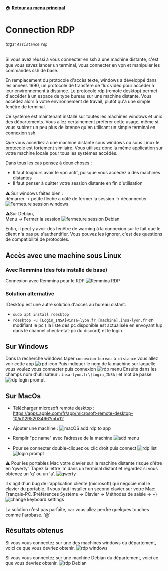 :house: [**Retour au menu principal**](/TChelp)

# Connection RDP

###### tags: `Assistance` `rdp`

Si vous avez réussi à vous connecter en ssh à une machine distante, c'est que vous savez lancer un terminal, vous connecter en vpn et manipuler les commandes ssh de base.

En remplacement du protocole d'accès texte, windows a développé dans les années 1990, un protocole de transfère de flux vidéo pour accéder à leur environnement à distance. Le protocole rdp (remote desktop) permet d'accéder à un espace de type bureau sur une machine distante. Vous accédez alors à votre environnement de travail, plutôt qu'à une simple fenêtre de terminal.

Ce système est maintenant installé sur toutes les machines windows et unix des départements. Vous allez certainement préférer cette usage, même si vous subirez un peu plus de latence qu'en utilisant un simple terminal en connexion ssh.

Que vous accédiez à une machine distante sous windows ou sous Linux le protocole est fortement similaire. Vous utilisez donc la même application sur votre machine locale pour tous les systèmes accédés.

Dans tous les cas pensez à deux choses :

- Il faut toujours avoir le vpn actif, puisque vous accédez à des machines distantes
- Il faut penser à quitter votre session distante en fin d'utilisation  

:warning: Sur windows faites bien :  
démarrer -> petite flèche a côté de fermer la session -> déconnecter
![Fermeture session windows](https://i.imgur.com/t47Nlkq.png)  

:warning:Sur Debian,  
Menu -> Fermer la session
![fermeture session Debian](https://i.imgur.com/Op39150.png)

Enfin, il peut y avoir des fenêtre de warning à la connexion sur le fait que le client n'a pas pu s'authentifier. Vous pouvez les ignorer, c'est des questions de compatibilité de protocoles.

## Accès avec une machine sous Linux

### Avec Remmina (des fois installé de base)

Connexion avec Remmina pour le RDP
![Remmina RDP](https://i.imgur.com/7JjNInj.png)

### Solution alternative

rDesktop est une autre solution d'accès au bureau distant.

- `sudo apt install rdesktop`
- `rdesktop -u [Login_INSA]@insa-lyon.fr [machine].insa-lyon.fr` en modifiant le pc ( la liste des pc disponible est actualisée en envoyant !up dans le channel check-etat-pc du discord) et le login.

## Sur Windows

Dans la recherche windows taper ``connexion bureau à distance`` vous allez voir cette app
![rpd icon](https://i.imgur.com/iUHYuN2.png)
Puis indiquer le nom de la machine sur laquelle vous voulez vous connecter puis connexion
![rdp menu](https://i.imgur.com/Q85woEu.png)
Ensuite dans les champs nom d'utilisateur : ``ìnsa-lyon.fr\[Login_INSA]``
et mot de passe
![rdp login prompt](https://i.imgur.com/cex5XGo.png)

## Sur MacOs

- Télécharger microsoft remote desktop :
<https://apps.apple.com/fr/app/microsoft-remote-desktop-10/id1295203466?mt=12>

- Ajouter une machine :
![macOS add rdp to app](https://i.imgur.com/TqhUrsr.png)

- Remplir "pc name" avec l’adresse de la machine
![add menu](https://i.imgur.com/HmKzCwK.png)

- Pour se connecter double-cliquez ou clic droit puis connect
![rdp list](https://i.imgur.com/Xz2AiLy.png)
![login prompt](https://i.imgur.com/YmHkpXV.png)

:warning: Pour les portables Mac votre clavier sur la machine distante risque d'être en 'qwerty'. Tapez la lettre 'a' dans un terminal distant et regardez si vous obtenez un 'q' ou un 'a'.
![qwerty](https://i.imgur.com/zLLVSAA.png)

Il s'agit d'un bug de l'application cliente (microsoft) qui négocie mal le clavier du portable. Il vous faut installer un second clavier sur votre Mac: Français-PC.(Préférences Système -> Clavier -> Méthodes de saisie -> +)
![change keyboard settings](https://i.imgur.com/biPlYMu.png)

La solution n'est pas parfaite, car vous allez perdre quelques touches comme l'arobase. '@'

## Résultats obtenus

Si vous vous connectez sur une des machines windows du département, voici ce que vous devriez obtenir.
![rdp windows](https://i.imgur.com/CdqUqXi.png)

Si vous vous connectez sur une machine Debian du département, voici ce que vous devriez obtenir.
![rdp Debian](https://i.imgur.com/bDOFdrJ.png)
